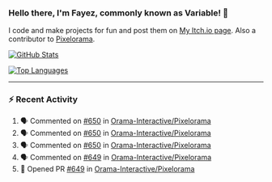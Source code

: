 ### Hello there, I'm Fayez, commonly known as Variable! 👋
I code and make projects for fun and post them on [My Itch.io page](https://variable-industries.itch.io/). Also a contributor to [Pixelorama](https://github.com/Orama-Interactive/Pixelorama).

[![GitHub Stats](https://github-readme-stats.vercel.app/api/?username=Variable-ind&show_icons=true&theme=merko)](https://github.com/anuraghazra/github-readme-stats)

[![Top Languages](https://github-readme-stats.vercel.app/api/top-langs/?username=Variable-ind&layout=compact&theme=merko)](https://github.com/anuraghazra/github-readme-stats)

---

### :zap: Recent Activity

<!--START_SECTION:activity-->
1. 🗣 Commented on [#650](https://github.com/Orama-Interactive/Pixelorama/issues/650) in [Orama-Interactive/Pixelorama](https://github.com/Orama-Interactive/Pixelorama)
2. 🗣 Commented on [#650](https://github.com/Orama-Interactive/Pixelorama/issues/650) in [Orama-Interactive/Pixelorama](https://github.com/Orama-Interactive/Pixelorama)
3. 🗣 Commented on [#650](https://github.com/Orama-Interactive/Pixelorama/issues/650) in [Orama-Interactive/Pixelorama](https://github.com/Orama-Interactive/Pixelorama)
4. 🗣 Commented on [#649](https://github.com/Orama-Interactive/Pixelorama/issues/649) in [Orama-Interactive/Pixelorama](https://github.com/Orama-Interactive/Pixelorama)
5. 💪 Opened PR [#649](https://github.com/Orama-Interactive/Pixelorama/pull/649) in [Orama-Interactive/Pixelorama](https://github.com/Orama-Interactive/Pixelorama)
<!--END_SECTION:activity-->

<!--
**Variable-ind/Variable-ind** is a ✨ _special_ ✨ repository because its `README.md` (this file) appears on your GitHub profile.

Here are some ideas to get you started:
- 🌱 I’m currently studying at ...
- 🔭 I’m currently working on ...
- 👯 I’m looking to collaborate on ...
- 🤔 I’m looking for help with ...
- 💬 Ask me about ...
- 📫 How to reach me: ...
- ⚡ Fun fact: ...
-->
